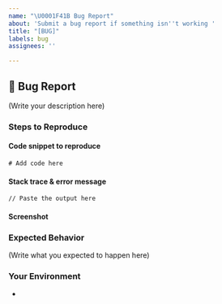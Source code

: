 ```yaml
---
name: "\U0001F41B Bug Report"
about: 'Submit a bug report if something isn''t working '
title: "[BUG]"
labels: bug
assignees: ''

---
```


## 🐛 Bug Report

<!--
    What's the bug in Aleo Wallet that you found?
    How serious is this bug and what is affected?
-->

(Write your description here)

### Steps to Reproduce

<!-- How do I reproduce this issue in Aleo Wallet? -->

#### Code snippet to reproduce

```
# Add code here
```

#### Stack trace & error message

```
// Paste the output here
```
#### Screenshot

### Expected Behavior

<!--
    What was supposed to happen in Aleo Wallet?
    What happened instead?
-->

(Write what you expected to happen here)

### Your Environment

- <!-- Browser Version -->

